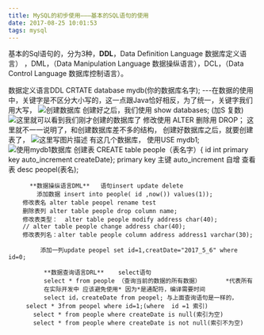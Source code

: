 ```yaml
---
title: MySQL的初步使用———基本的SQL语句的使用
date: 2017-08-25 10:01:53
tags: mysql
---
```

   基本的Sql语句的，分为3种，**DDL**，Data Definition Language 数据库定义语言） ，DML，（Data Manipulation Language 数据操纵语言），DCL，（Data Control Language 数据库控制语言）。
     
       

数据定义语言DDL
       CRTATE database mydb(你的数据库名字);   ---在数据的使用中，关键字是不区分大小写的，这一点跟Java恰好相反，为了统一，关键字我们用大写，
       ![创建数据库](http://img.blog.csdn.net/20170131100918500?watermark/2/text/aHR0cDovL2Jsb2cuY3Nkbi5uZXQvbGluanVuamo=/font/5a6L5L2T/fontsize/400/fill/I0JBQkFCMA==/dissolve/70/gravity/SouthEast)
       创建好之后，我们使用 show databases; (加S 复数)
       ![这里就可以看到我们刚才创建的数据库了](http://img.blog.csdn.net/20170131101157410?watermark/2/text/aHR0cDovL2Jsb2cuY3Nkbi5uZXQvbGluanVuamo=/font/5a6L5L2T/fontsize/400/fill/I0JBQkFCMA==/dissolve/70/gravity/SouthEast)
       修改使用 ALTER  删除用 DROP； 这里就不一一说明了，和创建数据库差不多的结构，
       创建好数据库之后，就要创建表了，
         ![这里写图片描述](http://img.blog.csdn.net/20170131101740339?watermark/2/text/aHR0cDovL2Jsb2cuY3Nkbi5uZXQvbGluanVuamo=/font/5a6L5L2T/fontsize/400/fill/I0JBQkFCMA==/dissolve/70/gravity/SouthEast)
         有这几个数据库， 使用USE mydb1;
          ![使用mydb1数据库](http://img.blog.csdn.net/20170131101853981?watermark/2/text/aHR0cDovL2Jsb2cuY3Nkbi5uZXQvbGluanVuamo=/font/5a6L5L2T/fontsize/400/fill/I0JBQkFCMA==/dissolve/70/gravity/SouthEast) 
          创建表    CREATE table people（表名字）{ id  int primary key auto_increment  createDate};
          primary key 主键    auto_increment 自增
       查看表 
       desc peopel(表名);
       
          **数据操纵语言DML**   语句insert update delete
            添加数据 insert into people( id ,now()) values(1));
        修改表名 alter table peopel rename test
        删除表列 alter table people drop column name;
        修改表类型：  alter table people modify address char(40);
        // alter table people change address char(40);
        修改表列名：alter table people column address address1 varchar(30);
         
             添加一列update peopel set id=1,creatDate="2017_5_6" where id=0;
      
              **数据查询语言DRL**    select语句
              select * from people （查询当前的数据的所有数据）       *代表所有
              在实际开发中 应该避免使用* 因为*是通配符，编译需要时间
              select id，createDate from peopel; 与上面查询语句是一样的，
         select * 3from peopel where id=1;(where  id =1 索引)
           select * from people where createDate is null(索引为空)
           select * from people where createDate is not null(索引不为空)      